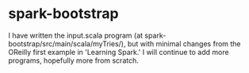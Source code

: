 # spark-bootstrap

I have written the input.scala program (at spark-bootstrap/src/main/scala/myTries/), but with minimal changes from the OReilly first example in 'Learning Spark.'  I will continue to add more programs, hopefully more from scratch.  
